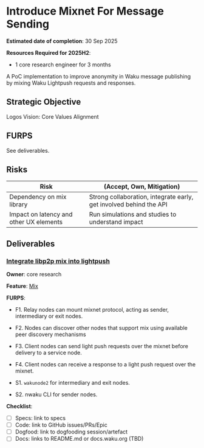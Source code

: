 # Introduce Mixnet For Message Sending

**Estimated date of completion**: 30 Sep 2025

**Resources Required for 2025H2**:
- 1 core research engineer for 3 months

A PoC implementation to improve anonymity in Waku message publishing by mixing Waku Lightpush requests and responses.

## Strategic Objective

Logos Vision: Core Values Alignment

## FURPS

See deliverables.

## Risks

| Risk                                    | (Accept, Own, Mitigation)                                          |
|-----------------------------------------|--------------------------------------------------------------------|
| Dependency on mix library               | Strong collaboration, integrate early, get involved behind the API |
| Impact on latency and other UX elements | Run simulations and studies to understand impact                   |

## Deliverables

### [Integrate libp2p mix into lightpush](https://github.com/waku-org/nwaku/issues/3280)

**Owner**: core research

**Feature**: [Mix](/FURPS/core/mix.md)

**FURPS**:
- F1. Relay nodes can mount mixnet protocol, acting as sender, intermediary or exit nodes.
- F2. Nodes can discover other nodes that support mix using available peer discovery mechanisms
- F3. Client nodes can send light push requests over the mixnet before delivery to a service node.
- F4. Client nodes can receive a response to a light push request over the mixnet.

- S1. `wakunode2` for intermediary and exit nodes.
- S2. nwaku CLI for sender nodes.

**Checklist**:
- [ ] Specs: link to specs
- [ ] Code: link to GitHub issues/PRs/Epic
- [ ] Dogfood: link to dogfooding session/artefact
- [ ] Docs: links to README.md or docs.waku.org (TBD)
